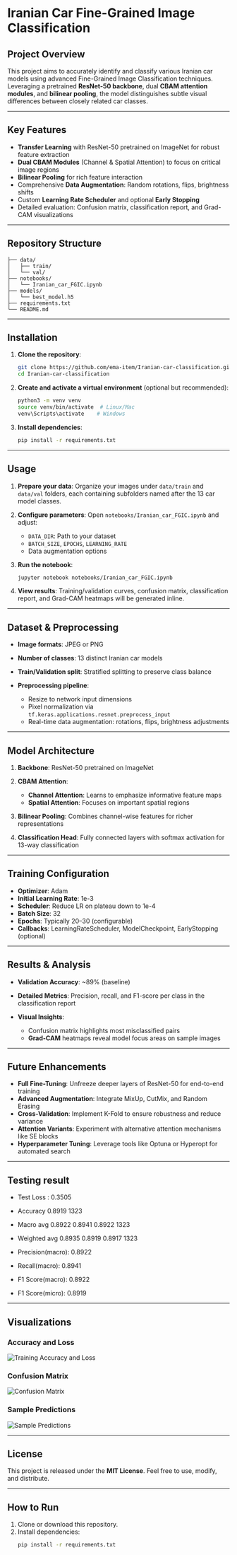 # Iranian Car Fine-Grained Image Classification

## Project Overview

This project aims to accurately identify and classify various Iranian car models using advanced Fine-Grained Image Classification techniques. Leveraging a pretrained **ResNet-50 backbone**, dual **CBAM attention modules**, and **bilinear pooling**, the model distinguishes subtle visual differences between closely related car classes.

---

## Key Features

* **Transfer Learning** with ResNet-50 pretrained on ImageNet for robust feature extraction
* **Dual CBAM Modules** (Channel & Spatial Attention) to focus on critical image regions
* **Bilinear Pooling** for rich feature interaction
* Comprehensive **Data Augmentation**: Random rotations, flips, brightness shifts
* Custom **Learning Rate Scheduler** and optional **Early Stopping**
* Detailed evaluation: Confusion matrix, classification report, and Grad-CAM visualizations

---

## Repository Structure

```plaintext
├── data/
│   ├── train/
│   └── val/
├── notebooks/
│   └── Iranian_car_FGIC.ipynb
├── models/
│   └── best_model.h5
├── requirements.txt
└── README.md
```

---

## Installation

1. **Clone the repository**:

   ```bash
   git clone https://github.com/ema-item/Iranian-car-classification.git
   cd Iranian-car-classification
   ```
2. **Create and activate a virtual environment** (optional but recommended):

   ```bash
   python3 -m venv venv
   source venv/bin/activate  # Linux/Mac
   venv\Scripts\activate    # Windows
   ```
3. **Install dependencies**:

   ```bash
   pip install -r requirements.txt
   ```

---

## Usage

1. **Prepare your data**: Organize your images under `data/train` and `data/val` folders, each containing subfolders named after the 13 car model classes.
2. **Configure parameters**: Open `notebooks/Iranian_car_FGIC.ipynb` and adjust:

   * `DATA_DIR`: Path to your dataset
   * `BATCH_SIZE`, `EPOCHS`, `LEARNING_RATE`
   * Data augmentation options
3. **Run the notebook**:

   ```bash
   jupyter notebook notebooks/Iranian_car_FGIC.ipynb
   ```
4. **View results**: Training/validation curves, confusion matrix, classification report, and Grad-CAM heatmaps will be generated inline.

---

## Dataset & Preprocessing

* **Image formats**: JPEG or PNG
* **Number of classes**: 13 distinct Iranian car models
* **Train/Validation split**: Stratified splitting to preserve class balance
* **Preprocessing pipeline**:

  * Resize to network input dimensions
  * Pixel normalization via `tf.keras.applications.resnet.preprocess_input`
  * Real-time data augmentation: rotations, flips, brightness adjustments

---

## Model Architecture

1. **Backbone**: ResNet-50 pretrained on ImageNet
2. **CBAM Attention**:

   * **Channel Attention**: Learns to emphasize informative feature maps
   * **Spatial Attention**: Focuses on important spatial regions
3. **Bilinear Pooling**: Combines channel-wise features for richer representations
4. **Classification Head**: Fully connected layers with softmax activation for 13-way classification

---

## Training Configuration

* **Optimizer**: Adam
* **Initial Learning Rate**: 1e-3
* **Scheduler**: Reduce LR on plateau down to 1e-4
* **Batch Size**: 32
* **Epochs**: Typically 20–30 (configurable)
* **Callbacks**: LearningRateScheduler, ModelCheckpoint, EarlyStopping (optional)

---

## Results & Analysis

* **Validation Accuracy**: \~89% (baseline)
* **Detailed Metrics**: Precision, recall, and F1-score per class in the classification report
* **Visual Insights**:

  * Confusion matrix highlights most misclassified pairs
  * **Grad-CAM** heatmaps reveal model focus areas on sample images

---

## Future Enhancements

* **Full Fine-Tuning**: Unfreeze deeper layers of ResNet-50 for end-to-end training
* **Advanced Augmentation**: Integrate MixUp, CutMix, and Random Erasing
* **Cross-Validation**: Implement K-Fold to ensure robustness and reduce variance
* **Attention Variants**: Experiment with alternative attention mechanisms like SE blocks
* **Hyperparameter Tuning**: Leverage tools like Optuna or Hyperopt for automated search

---

## Testing result

- Test Loss : 0.3505
- Accuracy                         0.8919      1323
- Macro avg     0.8922    0.8941    0.8922      1323
- Weighted avg     0.8935    0.8919    0.8917      1323

- Precision(macro): 0.8922
- Recall(macro):    0.8941
- F1 Score(macro):  0.8922
- F1 Score(micro):  0.8919

---

## Visualizations

### Accuracy and Loss

![Training Accuracy and Loss](download.png)

### Confusion Matrix

![Confusion Matrix](download(1).png)

### Sample Predictions

![Sample Predictions](download(2).png)

---

## License

This project is released under the **MIT License**. Feel free to use, modify, and distribute.

---
## How to Run

1. Clone or download this repository.
2. Install dependencies:
   ```bash
   pip install -r requirements.txt
